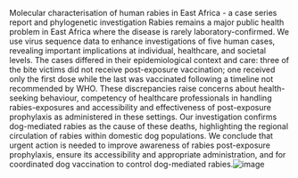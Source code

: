 Molecular characterisation of human rabies in East Africa - a case series report and phylogenetic investigation
Rabies remains a major public health problem in East Africa where the disease is rarely laboratory-confirmed. We use virus sequence data to enhance investigations of five human cases, revealing important implications at individual, healthcare, and societal levels. The cases differed in their epidemiological context and care: three of the bite victims did not receive post-exposure vaccination; one received only the first dose while the last was vaccinated following a timeline not recommended by WHO. These discrepancies raise concerns about health-seeking behaviour, competency of healthcare professionals in handling rabies-exposures and accessibility and effectiveness of post-exposure prophylaxis as administered in these settings. Our investigation confirms dog-mediated rabies as the cause of these deaths, highlighting the regional circulation of rabies within domestic dog populations. We conclude that urgent action is needed to improve awareness of rabies post-exposure prophylaxis, ensure its accessibility and appropriate administration, and for coordinated dog vaccination to control dog-mediated rabies.![image](https://github.com/Gurdeepjaswant/EA_human_rabies_case_series/assets/61788964/a7187a54-b754-43f7-a429-ce313fc7aadc)
